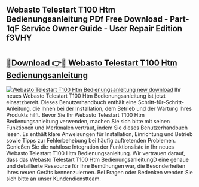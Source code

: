 ## Webasto Telestart T100 Htm Bedienungsanleitung PDf Free Download - Part-1qF Service Owner Guide - User Repair Edition f3VHY

# <h2><a href="http://df0hmf.blite.top/?on=Webasto+Telestart+T100+Htm+Bedienungsanleitung">🔗Download 👉🔴 Webasto Telestart T100 Htm Bedienungsanleitung</a></h2>

[![Webasto Telestart T100 Htm Bedienungsanleitung new download](https://i.imgur.com/lujVjoI.png)](http://df0hmf.blite.top/?on=Webasto+Telestart+T100+Htm+Bedienungsanleitung)
Ihr neues Webasto Telestart T100 Htm Bedienungsanleitung ist jetzt einsatzbereit. Dieses Benutzerhandbuch enthält eine Schritt-für-Schritt-Anleitung, die Ihnen bei der Installation, dem Betrieb und der Wartung Ihres Produkts hilft. Bevor Sie Ihr Webasto Telestart T100 Htm Bedienungsanleitung verwenden, machen Sie sich bitte mit seinen Funktionen und Merkmalen vertraut, indem Sie dieses Benutzerhandbuch lesen. Es enthält klare Anweisungen für Installation, Einrichtung und Betrieb sowie Tipps zur Fehlerbehebung bei häufig auftretenden Problemen. Genießen Sie die nahtlose Integration der Funktionsliste in Ihr neues Webasto Telestart T100 Htm Bedienungsanleitung. Wir vertrauen darauf, dass das Webasto Telestart T100 Htm BedienungsanleitungD eine genaue und detaillierte Ressource für Ihre Bemühungen war, die Besonderheiten Ihres neuen Geräts kennenzulernen. Bei Fragen oder Bedenken wenden Sie sich bitte an unser Kundendienstteam.
